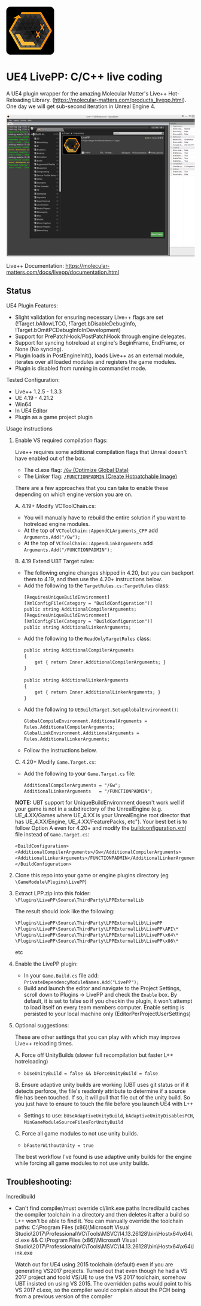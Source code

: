![](Resources/Icon128.png)

# UE4 LivePP: C/C++ live coding

A UE4 plugin wrapper for the amazing Molecular Matter's Live++ Hot-Reloading Library. (https://molecular-matters.com/products_livepp.html).
One day we will get sub-second iteration in Unreal Engine 4.

![](doc/Screenshot.png)

Live++ Documentation:
https://molecular-matters.com/docs/livepp/documentation.html

Status
------

UE4 Plugin Features:

- Slight validation for ensuring necessary Live++ flags are set (!Target.bAllowLTCG, !Target.bDisableDebugInfo, !Target.bOmitPCDebugInfoInDevelopment)
- Support for PrePatchHook/PostPatchHook through engine delegates.
- Support for syncing hotreload at engine's BeginFrame, EndFrame, or None (No syncing).
- Plugin loads in PostEngineInit(), loads Live++ as an external module, iterates over all loaded modules and registers the game modules.
- Plugin is disabled from running in commandlet mode.

Tested Configuration:
  - Live++ 1.2.5 - 1.3.3
  - UE 4.19 - 4.21.2
  - Win64
  - In UE4 Editor
  - Plugin as a game project plugin

Usage instructions

1. Enable VS required compilation flags:

	Live++ requires some additional compilation flags that Unreal doesn't have enabled out of the box.

	- The cl.exe flag: [`/Gw` (Optimize Global Data)](https://msdn.microsoft.com/en-us/library/dn305952.aspx?f=255&MSPPError=-2147217396)
	- The Linker flag: [`/FUNCTIONPADMIN` (Create Hotpatchable Image)](https://docs.microsoft.com/en-us/cpp/build/reference/functionpadmin-create-hotpatchable-image)

	There are a few approaches that you can take to enable these depending on which engine version you are on.

	A. 4.19+ Modify VCToolChain.cs:
	
	- You will manually have to rebuild the entire solution if you want to hotreload engine modules.
	- At the top of `VCToolChain::AppendCLArguments_CPP` add `Arguments.Add("/Gw");`
	- At the top of `VCToolChain::AppendLinkArguments` add `Arguments.Add("/FUNCTIONPADMIN");`

	B. 4.19 Extend UBT Target rules:
	
	- The following engine changes shipped in 4.20, but you can backport them to 4.19, and then use the 4.20+ instructions below.
	- Add the following to the `TargetRules.cs:TargetRules` class:
		```
		[RequiresUniqueBuildEnvironment]
		[XmlConfigFile(Category = "BuildConfiguration")]
		public string AdditionalCompilerArguments;
		[RequiresUniqueBuildEnvironment]
		[XmlConfigFile(Category = "BuildConfiguration")]
		public string AdditionalLinkerArguments;
		```
	- Add the following to the `ReadOnlyTargetRules` class:
		```
		public string AdditionalCompilerArguments
		{
			get { return Inner.AdditionalCompilerArguments; }
		}
		
		public string AdditionalLinkerArguments
		{
			get { return Inner.AdditionalLinkerArguments; }
		}
		```
	- Add the following to `UEBuildTarget.SetupGlobalEnvironment()`:
		```
		GlobalCompileEnvironment.AdditionalArguments = Rules.AdditionalCompilerArguments;
		GlobalLinkEnvironment.AdditionalArguments = Rules.AdditionalLinkerArguments;
		```
	- Follow the instructions below.

	C. 4.20+ Modify `Game.Target.cs`:

	- Add the following to your `Game.Target.cs` file:
		```
		AdditionalCompilerArguments = "/Gw";
		AdditionalLinkerArguments   = "/FUNCTIONPADMIN";
		```

	**NOTE:** UBT support for UniqueBuildEnvironment doesn't work well if your game is not in a subdirectory of the UnrealEngine (e.g. UE_4.XX/Games where UE_4.XX is your UnrealEngine root director that has UE_4.XX/Engine, UE_4.XX/FeaturePacks, etc").  Your best bet is to follow Option A even for 4.20+ and modify the [buildconfiguration.xml](https://docs.unrealengine.com/en-US/Programming/UnrealBuildSystem/Configuration) file instead of `Game.Target.cs`:

	```
	<BuildConfiguration>
	<AdditionalCompilerArguments>/Gw</AdditionalCompilerArguments>
	<AdditionalLinkerArguments>/FUNCTIONPADMIN</AdditionalLinkerArguments>
	</BuildConfiguration>
	```

2. Clone this repo into your game or engine plugins directory (eg `\GameModule\Plugins\LivePP`)

3. Extract LPP.zip into this folder: `\Plugins\LivePP\Source\ThirdParty\LPPExternalLib`

	The result should look like the following:

	```
	\Plugins\LivePP\Source\ThirdParty\LPPExternalLib\LivePP
	\Plugins\LivePP\Source\ThirdParty\LPPExternalLib\LivePP\API\*
	\Plugins\LivePP\Source\ThirdParty\LPPExternalLib\LivePP\x64\*
	\Plugins\LivePP\Source\ThirdParty\LPPExternalLib\LivePP\x86\*
	```

	etc

4. Enable the LivePP plugin:

	- In your `Game.Build.cs` file add: `PrivateDependencyModuleNames.Add("LivePP");`
	- Build and launch the editor and navigate to the Project Settings, scroll down to Plugins -> LivePP and check the `Enable` box. By default, it is set to false so if you checkin the plugin, it won't attempt to load itself on every team members computer. Enable setting is persisted to your local machine only (EditorPerProjectUserSettings)

5. Optional suggestions:

	These are other settings that you can play with which may improve Live++ reloading times.

	A. Force off UnityBuilds (slower full recompilation but faster L++ hotreloading)
	
	- `bUseUnityBuild = false && bForceUnityBuild = false`

	B. Ensure adaptive unity builds are working (UBT uses git status or if it detects perforce, the file's readonly attribute
	to determine if a source file has been touched. If so, it will pull that file out of the unity build. So you just have to
	ensure to touch the file before you launch UE4 with L++

	- Settings to use: `bUseAdaptiveUnityBuild`, `bAdaptiveUnityDisablesPCH`, `MinGameModuleSourceFilesForUnityBuild`

	C. Force all game modules to not use unity builds.

	- `bFasterWithoutUnity = true`

	The best workflow I've found is use adaptive unity builds for the engine while forcing all game modules to not use unity builds.

Troubleshooting:
----------

Incredibuild
* Can't find compiler/must override cl/link.exe paths
	Incredibuild caches the compiler toolchain in a directory and then deletes it after a build so L++ won't be able to find it.
	You can manually override the toolchain paths: C:\Program Files (x86)\Microsoft Visual Studio\2017\Professional\VC\Tools\MSVC\14.13.26128\bin\Hostx64\x64\cl.exe && C:\Program Files (x86)\Microsoft Visual Studio\2017\Professional\VC\Tools\MSVC\14.13.26128\bin\Hostx64\x64\link.exe

	Watch out for UE4 using 2015 toolchain (default) even if you are generating VS2017 projects.
	Turned out that even though he had a VS 2017 project and toold VS/UE to use the VS 2017 toolchain, somehow UBT insisted on using VS 2015. The overridden paths would point to his VS 2017 cl.exe, so the compiler would complain about the PCH being from a previous version of the compiler
